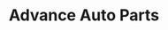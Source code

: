 ---
title: "Advance Auto Parts"
url: /lawrenceville/advance-auto-parts-five-forks-trickum-road/
shop: car parts
---